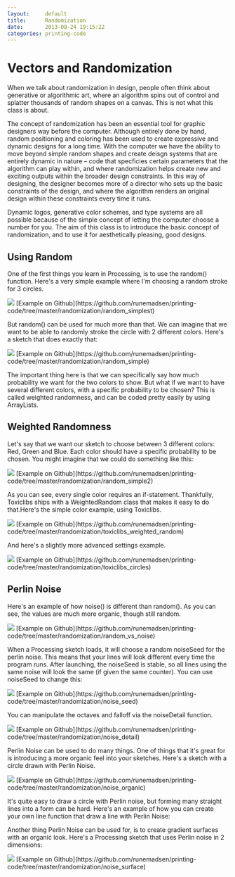 ```yaml
---
layout:     default
title:      Randomization
date:       2013-08-24 19:15:22
categories: printing-code
---
```



Vectors and Randomization
=========================

When we talk about randomization in design, people often think about generative or algorithmic art, where an algorithm spins out of control and splatter thousands of random shapes on a canvas. This is not what this class is about.

The concept of randomization has been an essential tool for graphic designers way before the computer. Although entirely done by hand, random positioning and coloring has been used to create expressive and dynamic designs for a long time. With the computer we have the ability to move beyond simple random shapes and create deisgn systems that are entirely dynamic in nature – code that specficies certain parameters that the algorithm can play within, and where randomization helps create new and exciting outputs within the broader design constraints. In this way of designing, the designer becomes more of a director who sets up the basic constraints of the design, and where the algorithm renders an original design within these constraints every time it runs.

Dynamic logos, generative color schemes, and type systems are all possible because of the simple concept of letting the computer choose a number for you. The aim of this class is to introduce the basic concept of randomization, and to use it for aesthetically pleasing, good designs.


Using Random
------------

One of the first things you learn in Processing, is to use the random() function. Here's a very simple example where I'm choosing a random stroke for 3 circles.

<img src="{{ site.imageproxy_url }}/random_simplest-b95254201f603f9795486a16e68875c5.png"  />
[Example on Github](https://github.com/runemadsen/printing-code/tree/master/randomization/random_simplest)

But random() can be used for much more than that. We can imagine that we want to be able to randomly stroke the circle with 2 different colors. Here's a sketch that does exactly that:

<img src="{{ site.imageproxy_url }}/random_simple-824d5ee52aa686c7ee89368ac9dd9275.jpg"  />
[Example on Github](https://github.com/runemadsen/printing-code/tree/master/randomization/random_simple)

The important thing here is that we can specifically say how much probability we want for the two colors to show. But what if we want to have several different colors, with a specific probability to be chosen? This is called weighted randomness, and can be coded pretty easily by using ArrayLists.


Weighted Randomness
-------------------

Let's say that we want our sketch to choose between 3 different colors: Red, Green and Blue. Each color should have a specific probability to be chosen. You might imagine that we could do something like this:

<img src="{{ site.imageproxy_url }}/random_simple2-58aaf8e5725bc0f7fcda738ef65e3d55.png"  />
[Example on Github](https://github.com/runemadsen/printing-code/tree/master/randomization/random_simple2)

As you can see, every single color requires an if-statement. Thankfully, Toxiclibs ships with a WeightedRandom class that makes it easy to do that.Here's the simple color example, using Toxiclibs.

<img src="{{ site.imageproxy_url }}/random_class-f46b44157d0867b2526b8c62a257ee9f.jpg"  />
[Example on Github](https://github.com/runemadsen/printing-code/tree/master/randomization/toxiclibs_weighted_random)

And here's a slightly more advanced settings example.

<img src="{{ site.imageproxy_url }}/random_circles-e74d3b616fb043fa17139b0463adaf53.jpg"  />
[Example on Github](https://github.com/runemadsen/printing-code/tree/master/randomization/toxiclibs_circles)


Perlin Noise
------------

Here's an example of how noise() is different than random(). As you can see, the values are much more organic, though still random.

<img src="{{ site.imageproxy_url }}/random_vs_noise-8670d2707d1d767afad267d2b8182538.jpg"  />
[Example on Github](https://github.com/runemadsen/printing-code/tree/master/randomization/random_vs_noise)

When a Processing sketch loads, it will choose a random noiseSeed for the perlin noise. This means that your lines will look different every time the program runs. After launching, the noiseSeed is stable, so all lines using the same noise will look the same (if given the same counter). You can use noiseSeed to change this:

<img src="{{ site.imageproxy_url }}/noise_seed-d86c7549da39cbf91c607cbc1520c4ce.jpg"  />
[Example on Github](https://github.com/runemadsen/printing-code/tree/master/randomization/noise_seed)

You can manipulate the octaves and falloff via the noiseDetail function.

<img src="{{ site.imageproxy_url }}/noise_detail-8ff03c04de4f473cf1e4547e11150408.jpg"  />
[Example on Github](https://github.com/runemadsen/printing-code/tree/master/randomization/noise_detail)

Perlin Noise can be used to do many things. One of things that it's great for is introducing a more organic feel into your sketches. Here's a sketch with a circle drawn with Perlin Noise.

<img src="{{ site.imageproxy_url }}/noise_organic-a0994847ef608c02f8de408e8f316edf.png"  />
[Example on Github](https://github.com/runemadsen/printing-code/tree/master/randomization/noise_organic)

It's quite easy to draw a circle with Perlin noise, but forming many straight lines into a form can be hard. Here's an example of how you can create your own line function that draw a line with Perlin Noise:

Another thing Perlin Noise can be used for, is to create gradient surfaces with an organic look. Here's a Processing sketch that uses Perlin noise in 2 dimensions:

<img src="{{ site.imageproxy_url }}/noise_surface-f4afc89ea1d83190bdd307d040a82e0b.jpg"  />
[Example on Github](https://github.com/runemadsen/printing-code/tree/master/randomization/noise_surface)